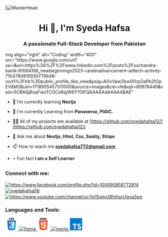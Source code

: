 [![MasterHead](https://media.licdn.com/dms/image/D4E16AQH52fJvK4vSGw/profile-displaybackgroundimage-shrink_350_1400/0/1714408080805?e=1724284800&v=beta&t=gmHJoxVkurNSLH8tTxsYx8F9CtYBHw1Oh31oPjm7PHs)
<h1 align="center">Hi 👋, I'm Syeda Hafsa</h1>
<h3 align="center">A passionate Full-Stack Developer from Pakistan</h3>
img align="right" alt="Coding" width="400" src="https://www.google.com/url?sa=i&url=https%3A%2F%2Fwww.linkedin.com%2Fposts%2Fsuchandra-banik-81064196_newbeginnings2023-careeradvancement-adtech-activity-7104780915930779648-rocH%3Ftrk%3Dpublic_profile_like_view&psig=AOvVaw2bw0I1rpOaPb2ll2pEV8M3&ust=1718955457311000&source=images&cd=vfe&opi=89978449&ved=0CBAQjRxqFwoTCOCs8qjW6YYDFQAAAAAdAAAAABAE"

- 🌱 I’m currently learning **Nextjs**

- 📗 I'm currently Learning from **Panaverse, PIAIC.**

- 👨‍💻 All of my projects are available at [https://github.com/syedahafsa12/](https://github.com/syedahafsa12/)

- 💬 Ask me about **Nextjs, Html, Css, Sanity, Stripe**

- 📫 How to reach me **syedahafsa772@gmail.com**

- ⚡ Fun fact **I am a Self Learner**

<h3 align="left">Connect with me:</h3>
<p align="left">
<a href="https://fb.com/https://www.facebook.com/profile.php?id=100090858772914" target="blank"><img align="center" src="https://raw.githubusercontent.com/rahuldkjain/github-profile-readme-generator/master/src/images/icons/Social/facebook.svg" alt="https://www.facebook.com/profile.php?id=100090858772914" height="30" width="40" /></a>
<a href="https://instagram.com/syedahafsa58" target="blank"><img align="center" src="https://raw.githubusercontent.com/rahuldkjain/github-profile-readme-generator/master/src/images/icons/Social/instagram.svg" alt="syedahafsa58" height="30" width="40" /></a>
<a href="https://www.youtube.com/c/https://www.youtube.com/channel/uc7m15wto28hihsrcfaya3pq" target="blank"><img align="center" src="https://raw.githubusercontent.com/rahuldkjain/github-profile-readme-generator/master/src/images/icons/Social/youtube.svg" alt="https://www.youtube.com/channel/uc7m15wto28hihsrcfaya3pq" height="30" width="40" /></a>
</p>

<h3 align="left">Languages and Tools:</h3>
<p align="left"> <a href="https://www.w3schools.com/css/" target="_blank" rel="noreferrer"> <img src="https://raw.githubusercontent.com/devicons/devicon/master/icons/css3/css3-original-wordmark.svg" alt="css3" width="40" height="40"/> </a> <a href="https://www.figma.com/" target="_blank" rel="noreferrer"> <img src="https://www.vectorlogo.zone/logos/figma/figma-icon.svg" alt="figma" width="40" height="40"/> </a> <a href="https://www.w3.org/html/" target="_blank" rel="noreferrer"> <img src="https://raw.githubusercontent.com/devicons/devicon/master/icons/html5/html5-original-wordmark.svg" alt="html5" width="40" height="40"/> </a> <a href="https://nextjs.org/" target="_blank" rel="noreferrer"> <img src="https://cdn.worldvectorlogo.com/logos/nextjs-2.svg" alt="nextjs" width="40" height="40"/> </a> <a href="https://www.typescriptlang.org/" target="_blank" rel="noreferrer"> <img src="https://raw.githubusercontent.com/devicons/devicon/master/icons/typescript/typescript-original.svg" alt="typescript" width="40" height="40"/> </a> </p>
